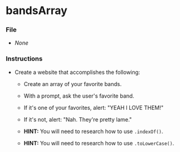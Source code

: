 # bandsArray
### File

* *None*

### Instructions

* Create a website that accomplishes the following:

  * Create an array of your favorite bands.

  * With a prompt, ask the user's favorite band.

  * If it's one of your favorites, alert: "YEAH I LOVE THEM!"

  * If it's not, alert: "Nah. They're pretty lame."

  * **HINT:**  You will need to research how to use `.indexOf()`.

  * **HINT:** You will need to research how to use `.toLowerCase()`.
